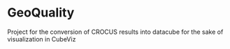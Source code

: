 GeoQuality
==========

Project for the conversion of CROCUS results into datacube for the sake of visualization in CubeViz
